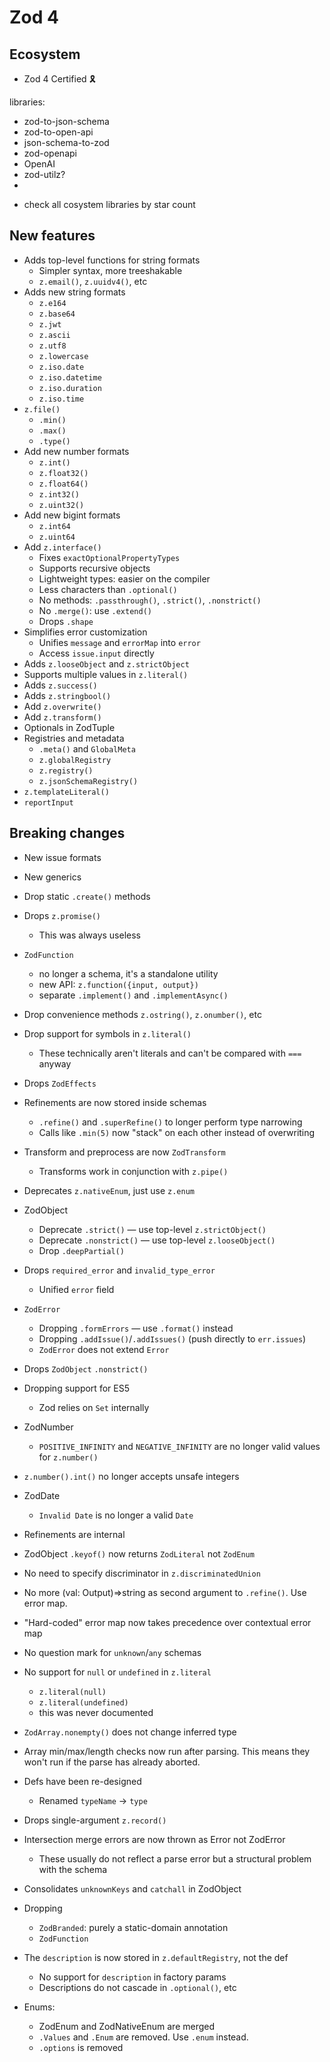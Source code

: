 # Zod 4

## Ecosystem

- Zod 4 Certified 🎗️

libraries:

- zod-to-json-schema
- zod-to-open-api
- json-schema-to-zod
- zod-openapi
- OpenAI
- zod-utilz?
-

* check all cosystem libraries by star count

## New features

- Adds top-level functions for string formats
  - Simpler syntax, more treeshakable
  - `z.email()`, `z.uuidv4()`, etc
- Adds new string formats
  - `z.e164`
  - `z.base64`
  - `z.jwt`
  - `z.ascii`
  - `z.utf8`
  - `z.lowercase`
  - `z.iso.date`
  - `z.iso.datetime`
  - `z.iso.duration`
  - `z.iso.time`
- `z.file()`
  - `.min()`
  - `.max()`
  - `.type()`
- Add new number formats
  - `z.int()`
  - `z.float32()`
  - `z.float64()`
  - `z.int32()`
  - `z.uint32()`
- Add new bigint formats
  - `z.int64`
  - `z.uint64`
- Add `z.interface()`
  - Fixes `exactOptionalPropertyTypes`
  - Supports recursive objects
  - Lightweight types: easier on the compiler
  - Less characters than `.optional()`
  - No methods: `.passthrough()`, `.strict()`, `.nonstrict()`
  - No `.merge()`: use `.extend()`
  - Drops `.shape`
- Simplifies error customization
  - Unifies `message` and `errorMap` into `error`
  - Access `issue.input` directly
- Adds `z.looseObject` and `z.strictObject`
- Supports multiple values in `z.literal()`
- Adds `z.success()`
- Adds `z.stringbool()`
- Add `z.overwrite()`
- Add `z.transform()`
- Optionals in ZodTuple
- Registries and metadata
  - `.meta()` and `GlobalMeta`
  - `z.globalRegistry`
  - `z.registry()`
  - `z.jsonSchemaRegistry()`
- `z.templateLiteral()`
- `reportInput`

## Breaking changes

- New issue formats
- New generics
- Drop static `.create()` methods
- Drops `z.promise()`
  - This was always useless
- `ZodFunction`
  - no longer a schema, it's a standalone utility
  - new API: `z.function({input, output})`
  - separate `.implement()` and `.implementAsync()`
- Drop convenience methods `z.ostring()`, `z.onumber()`, etc
- Drop support for symbols in `z.literal()`
  - These technically aren't literals and can't be compared with `===` anyway
- Drops `ZodEffects`
- Refinements are now stored inside schemas
  - `.refine()` and `.superRefine()` to longer perform type narrowing
  - Calls like `.min(5)` now "stack" on each other instead of overwriting
- Transform and preprocess are now `ZodTransform`
  - Transforms work in conjunction with `z.pipe()`
- Deprecates `z.nativeEnum`, just use `z.enum`

- ZodObject
  - Deprecate `.strict()` — use top-level `z.strictObject()`
  - Deprecate `.nonstrict()` — use top-level `z.looseObject()`
  - Drop `.deepPartial()`
- Drops `required_error` and `invalid_type_error`
  - Unified `error` field
- `ZodError`
  - Dropping `.formErrors` — use `.format()` instead
  - Dropping `.addIssue()`/`.addIssues()` (push directly to `err.issues`)
  - `ZodError` does not extend `Error`
- Drops `ZodObject` `.nonstrict()`
- Dropping support for ES5
  - Zod relies on `Set` internally
- ZodNumber
  - `POSITIVE_INFINITY` and `NEGATIVE_INFINITY` are no longer valid values for `z.number()`
- `z.number().int()` no longer accepts unsafe integers
- ZodDate
  - `Invalid Date` is no longer a valid `Date`
- Refinements are internal
- ZodObject `.keyof()` now returns `ZodLiteral` not `ZodEnum`
- No need to specify discriminator in `z.discriminatedUnion`
- No more (val: Output)=>string as second argument to `.refine()`. Use error map.
- "Hard-coded" error map now takes precedence over contextual error map
- No question mark for `unknown`/`any` schemas
- No support for `null` or `undefined` in `z.literal`
  - `z.literal(null)`
  - `z.literal(undefined)`
  - this was never documented
- `ZodArray.nonempty()` does not change inferred type
- Array min/max/length checks now run after parsing. This means they won't run if the parse has already aborted.
- Defs have been re-designed
  - Renamed `typeName` -> `type`
- Drops single-argument `z.record()`
- Intersection merge errors are now thrown as Error not ZodError
  - These usually do not reflect a parse error but a structural problem with the schema
- Consolidates `unknownKeys` and `catchall` in ZodObject
- Dropping
  - `ZodBranded`: purely a static-domain annotation
  - `ZodFunction`
- The `description` is now stored in `z.defaultRegistry`, not the def
  - No support for `description` in factory params
  - Descriptions do not cascade in `.optional()`, etc
- Enums:
  - ZodEnum and ZodNativeEnum are merged
  - `.Values` and `.Enum` are removed. Use `.enum` instead.
  - `.options` is removed

